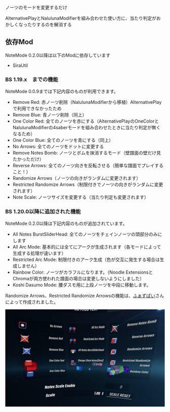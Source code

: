 ノーツのモードを変更するだけ

AlternativePlayとNalulunaModifierを組み合わせた使い方に、当たり判定がおかしくなったりするのを解消する

## 依存Mod

NoteMode 0.2.0以降は以下のModに依存しています

- SiraUtil

### BS 1.19.x　までの機能

NoteMode 0.0.9までは下記内容のものが利用できます。

- Remove Red: 赤ノーツ削除（NalulunaModifierから移植）AlternativePlayで利用できなかったため
- Remove Blue: 青ノーツ削除（同上）
- One Color Red: 全てのノーツを赤にする（AlternativePlayのOneColorとNalulunaModifierの4saberモードを組み合わせたときに当たり判定が無くなるため）
- One Color Blue: 全てのノーツを青にする（同上）
- No Arrows: 全てのノーツをドットに変更する
- Remove Notes Bomb: ノーツとボムを抹消するモード（壁譜面の壁だけ見たかっただけ）
- Reverse Arrows: 全てのノーツ向きを反転させる（簡単な譜面でプレイすること！）
- Randomize Arrows（ノーツの向きがランダムに変更されます）
- Restricted Randomize Arrows（制限付きでノーツの向きがランダムに変更されます）
- Note Scale: ノーツサイズを変更する（当たり判定も変更されます）

### BS 1.20.0以降に追加された機能

NoteMode 0.2.0以降は下記内容のものが追加されています。

- All Notes BurstSliderHead: 全てのノーツをチェインノーツの頭部分のみにします
- All Arc Mode: 基本的には全てにアークが生成されます（各モードによって生成する処理が違います）
- Restricted Arc Mode: 制限付きのアーク生成（色が交互に発生する場合は生成しません）
- Rainbow Color: ノーツがカラフルになります。（Noodle ExtensionsとChromaが両方使われた譜面の場合は変更しないようにしました）
- Koshi Dasumo Mode: 腰ダスモ用に上段ノーツを中段に移動します。

Randomize Arrows、Restricted Randomize Arrowsの機能は、[ふぁずぱい](https://twitter.com/FaZ_Pi)さんによって作成されました。

![NoteMode](https://raw.githubusercontent.com/nullpon16tera/nullpon16tera.github.io/master/NoteMode/note_mode.png "NoteMode Modifier")
